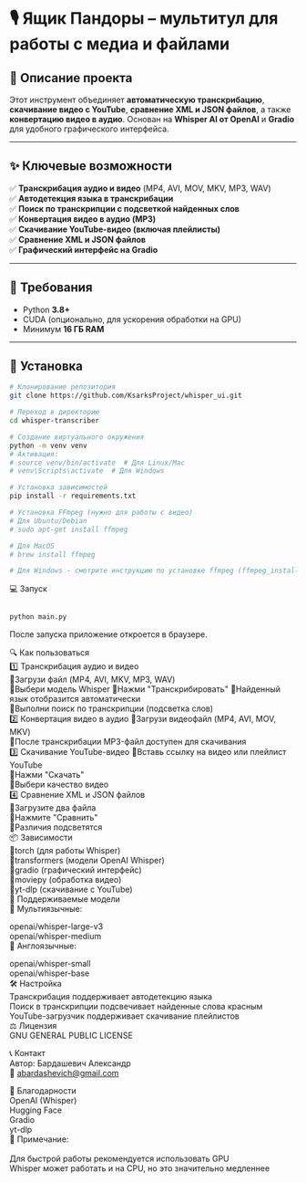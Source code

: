 # 🎙️ Ящик Пандоры – мультитул для работы с медиа и файлами  

## 📌 Описание проекта

Этот инструмент объединяет **автоматическую транскрибацию**, **скачивание видео с YouTube**, **сравнение XML и JSON файлов**, а также **конвертацию видео в аудио**. Основан на **Whisper AI от OpenAI** и **Gradio** для удобного графического интерфейса.  

---

## ✨ Ключевые возможности

✅ **Транскрибация аудио и видео** (MP4, AVI, MOV, MKV, MP3, WAV)  
✅ **Автодетекция языка в транскрибации**  
✅ **Поиск по транскрипции с подсветкой найденных слов**  
✅ **Конвертация видео в аудио (MP3)**  
✅ **Скачивание YouTube-видео (включая плейлисты)**  
✅ **Сравнение XML и JSON файлов**  
✅ **Графический интерфейс на Gradio**  

---

## 🚀 Требования

- Python **3.8+**  
- CUDA (опционально, для ускорения обработки на GPU)  
- Минимум **16 ГБ RAM**  

---

## 🔧 Установка

```bash
# Клонирование репозитория
git clone https://github.com/KsarksProject/whisper_ui.git

# Переход в директорию
cd whisper-transcriber

# Создание виртуального окружения
python -m venv venv
# Активация:
# source venv/bin/activate  # Для Linux/Mac
# venv\Scripts\activate  # Для Windows

# Установка зависимостей
pip install -r requirements.txt

# Установка FFmpeg (нужно для работы с видео)
# Для Ubuntu/Debian
# sudo apt-get install ffmpeg

# Для MacOS
# brew install ffmpeg

# Для Windows - смотрите инструкцию по установке ffmpeg (ffmpeg_install.md)
```
💻 Запуск
```bash

python main.py
```
После запуска приложение откроется в браузере.

🔍 Как пользоваться<br>
1️⃣ Транскрибация аудио и видео<br>
🔹Загрузи файл (MP4, AVI, MKV, MP3, WAV)<br>
🔹Выбери модель Whisper
🔹Нажми "Транскрибировать"
🔹Найденный язык отобразится автоматически<br>
🔹Выполни поиск по транскрипции (подсветка слов)<br>
2️⃣ Конвертация видео в аудио
🔹Загрузи видеофайл (MP4, AVI, MOV, MKV)<br>
🔹После транскрибации MP3-файл доступен для скачивания<br>
3️⃣ Скачивание YouTube-видео
🔹Вставь ссылку на видео или плейлист YouTube<br>
🔹Нажми "Скачать"<br>
🔹Выбери качество видео<br>
4️⃣ Сравнение XML и JSON файлов<br>
🔹Загрузите два файла<br>
🔹Нажмите "Сравнить"<br>
🔹Различия подсветятся<br>
📦 Зависимости<br>
🔹torch (для работы Whisper)<br>
🔹transformers (модели OpenAI Whisper)<br>
🔹gradio (графический интерфейс)<br>
🔹moviepy (обработка видео)<br>
🔹yt-dlp (скачивание с YouTube)<br>
🔬 Поддерживаемые модели<br>
🔹 Мультиязычные:<br>

openai/whisper-large-v3<br>
openai/whisper-medium<br>
🔹 Англоязычные:<br>

openai/whisper-small<br>
openai/whisper-base<br>
🛠️ Настройка<br>
Транскрибация поддерживает автодетекцию языка<br>
Поиск в транскрипции подсвечивает найденные слова красным
YouTube-загрузчик поддерживает скачивание плейлистов<br>
⚖️ Лицензия<br>
GNU GENERAL PUBLIC LICENSE<br>

📞 Контакт<br>
Автор: Бардашевич Александр<br>
📧 abardashevich@gmail.com<br>

🌟 Благодарности<br>
OpenAI (Whisper)<br>
Hugging Face<br>
Gradio<br>
yt-dlp<br>
🔔 Примечание:<br>
<br>
Для быстрой работы рекомендуется использовать GPU<br>
Whisper может работать и на CPU, но это значительно медленнее<br>